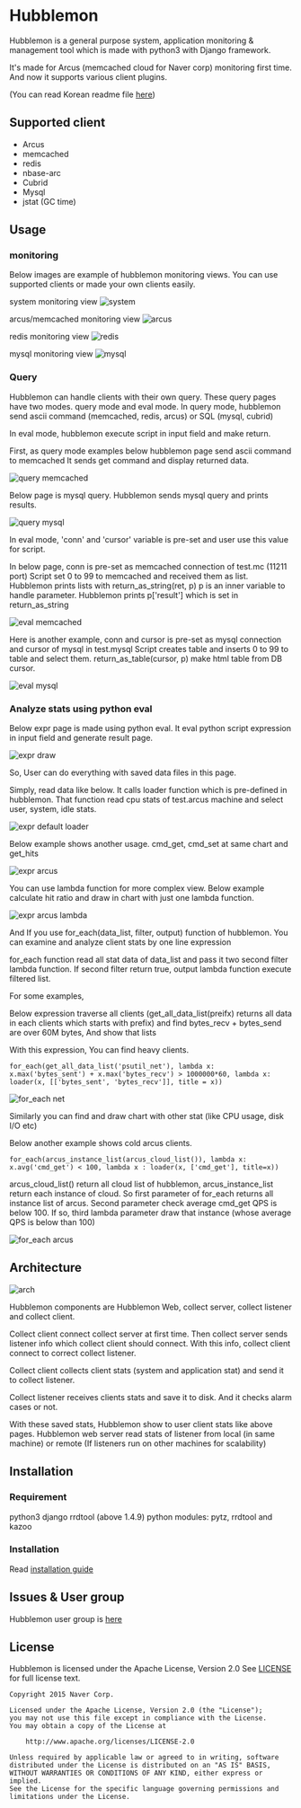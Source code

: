 # Hubblemon

Hubblemon is a general purpose system, application monitoring & management tool which is made with python3 with Django framework.

It's made for Arcus (memcached cloud for Naver corp) monitoring first time.
And now it supports various client plugins.

(You can read Korean readme file [here](Readme.kr.md))


## Supported client

* Arcus
* memcached
* redis
* nbase-arc
* Cubrid
* Mysql
* jstat (GC time)


## Usage

### monitoring

Below images are example of hubblemon monitoring views.
You can use supported clients or made your own clients easily.

system monitoring view
![system](doc/img/rm_psutil.png)

arcus/memcached monitoring view
![arcus](doc/img/rm_arcus.png)

redis monitoring view
![redis](doc/img/rm_redis.png)

mysql monitoring view
![mysql](doc/img/rm_mysql.png)


### Query

Hubblemon can handle clients with their own query.
These query pages have two modes. query mode and eval mode.
In query mode, hubblemon send ascii command (memcached, redis, arcus) or SQL (mysql, cubrid)

In eval mode, hubblemon execute script in input field and make return.


First, as query mode examples below hubblemon page send ascii command to memcached
It sends get command and display returned data.

![query memcached](doc/img/rm_query_memcached.png)

Below page is mysql query. Hubblemon sends mysql query and prints results.

![query mysql](doc/img/rm_query_mysql.png)


In eval mode, 'conn' and 'cursor' variable is pre-set and user use this value for script.

In below page, conn is pre-set as memcached connection of test.mc (11211 port)
Script set 0 to 99 to memcached and received them as list.
Hubblemon prints lists with return_as_string(ret, p)
p is an inner variable to handle parameter. Hubblemon prints p['result'] which is set in return_as_string 

![eval memcached](doc/img/rm_eval_memcached.png)

Here is another example,
conn and cursor is pre-set as mysql connection and cursor of mysql in test.mysql
Script creates table and inserts 0 to 99 to table and select them.
return_as_table(cursor, p) make html table from DB cursor.

![eval mysql](doc/img/rm_eval_mysql.png)





### Analyze stats using python eval

Below expr page is made using python eval. It eval python script expression in input field and generate result page.

![expr draw](doc/img/rm_expr_draw.png)

So, User can do everything with saved data files in this page.

Simply, read data like below. It calls loader function which is  pre-defined in hubblemon. That function read cpu stats of test.arcus machine and select user, system, idle stats.

![expr default loader](doc/img/rm_expr_default_loader.png)

Below example shows another usage. cmd_get, cmd_set at same chart and get_hits

![expr arcus](doc/img/rm_expr_arcus.png)

You can use lambda function for more complex view.
Below example calculate hit ratio and draw in chart with just one lambda function.

![expr arcus lambda](doc/img/rm_expr_arcus_lambda.png)


And If you use for_each(data_list, filter, output) function of hubblemon.
You can examine and analyze client stats by one line expression

for_each function read all stat data of data_list and pass it two second filter lambda function. If second filter return true, output lambda function execute filtered list.

For some examples,

Below expression traverse all clients (get_all_data_list(preifx) returns all data in each clients which starts with prefix) and find bytes_recv + bytes_send are over 60M bytes,
And show that lists

With this expression, You can find heavy clients.

	for_each(get_all_data_list('psutil_net'), lambda x: x.max('bytes_sent') + x.max('bytes_recv') > 1000000*60, lambda x: loader(x, [['bytes_sent', 'bytes_recv']], title = x))

![for_each net](doc/img/rm_for_each_net.png)

Similarly you can find and draw chart with other stat (like CPU usage, disk I/O etc)

Below another example shows cold arcus clients.

	for_each(arcus_instance_list(arcus_cloud_list()), lambda x: x.avg('cmd_get') < 100, lambda x : loader(x, ['cmd_get'], title=x))

arcus_cloud_list() return all cloud list of hubblemon, arcus_instance_list return each instance of cloud. So first parameter of for_each returns all instance list of arcus.
Second parameter check average cmd_get QPS is below 100. If so, third lambda parameter draw that instance (whose average QPS is below than 100)

![for_each arcus](doc/img/rm_for_each_arcus.png)



## Architecture

![arch](doc/img/rm_arch.png)

Hubblemon components are Hubblemon Web, collect server, collect listener and collect client.

Collect client connect collect server at first time.
Then collect server sends listener info which collect client should connect.
With this info, collect client connect to correct collect listener.

Collect client collects client stats (system and application stat) and send it to collect listener.

Collect listener receives clients stats and save it to disk. And it checks alarm cases or not.

With these saved stats, Hubblemon show to user client stats like above pages.
Hubblemon web server read stats of listener from local (in same machine) or remote (If listeners run on other machines for scalability)



## Installation

### Requirement

python3
django
rrdtool (above 1.4.9)
python modules: pytz, rrdtool and kazoo


### Installation

Read [installation guide](doc/install.md)


## Issues & User group

Hubblemon user group is [here](https://groups.google.com/forum/#!forum/hubblemon)


## License

Hubblemon is licensed under the Apache License, Version 2.0
See [LICENSE](LICENSE) for full license text.

```
Copyright 2015 Naver Corp.

Licensed under the Apache License, Version 2.0 (the "License");
you may not use this file except in compliance with the License.
You may obtain a copy of the License at

    http://www.apache.org/licenses/LICENSE-2.0

Unless required by applicable law or agreed to in writing, software
distributed under the License is distributed on an "AS IS" BASIS,
WITHOUT WARRANTIES OR CONDITIONS OF ANY KIND, either express or implied.
See the License for the specific language governing permissions and
limitations under the License.
```
